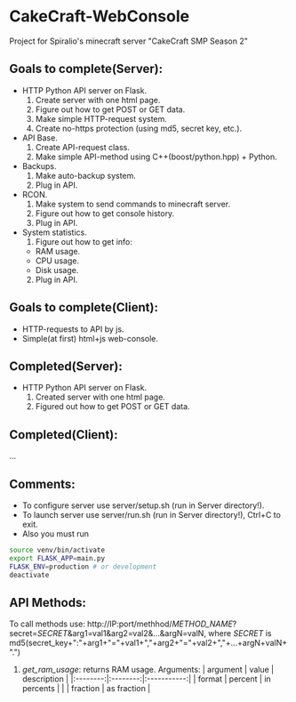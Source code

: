 # CakeCraft-WebConsole
Project for Spiralio's minecraft server "CakeCraft SMP Season 2"
## Goals to complete(Server):
- HTTP Python API server on Flask.
  1. Create server with one html page.
  2. Figure out how to get POST or GET data.
  3. Make simple HTTP-request system.
  4. Create no-https protection (using md5, secret key, etc.).
- API Base.
  1. Create API-request class.
  2. Make simple API-method using C++(boost/python.hpp) + Python.
- Backups.
  1. Make auto-backup system.
  2. Plug in API.
- RCON.
  1. Make system to send commands to minecraft server.
  2. Figure out how to get console history.
  3. Plug in API.
- System statistics.
  1. Figure out how to get info:
    - RAM usage.
    - CPU usage.
    - Disk usage.
  2. Plug in API.
## Goals to complete(Client):
- HTTP-requests to API by js.
- Simple(at first) html+js web-console.
## Completed(Server):
- HTTP Python API server on Flask.
  1. Created server with one html page.
  2. Figured out how to get POST or GET data.
## Completed(Client):
...
## Comments:
- To configure server use server/setup.sh (run in Server directory!).
- To launch server use server/run.sh (run in Server directory!), Ctrl+C to exit.
- Also you must run
```bash
source venv/bin/activate
export FLASK_APP=main.py
FLASK_ENV=production # or development
deactivate
```
## API Methods:
To call methods use:
http://IP:port/methhod/*METHOD_NAME*?secret=*SECRET*&arg1=val1&arg2=val2&...&argN=valN, where *SECRET* is md5(secret_key+":"+arg1+"="+val1+","+arg2+"="+val2+","+...+argN+valN+".")
1. *get_ram_usage*: returns RAM usage. Arguments:
| argument |   value  | description |
|:--------:|:--------:|:-----------:|
|  format  |  percent | in percents |
|          | fraction | as fraction |
